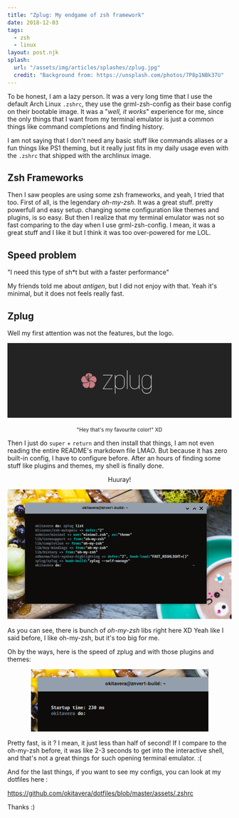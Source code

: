 ```yaml
---
title: "Zplug: My endgame of zsh framework"
date: 2018-12-03
tags:
  - zsh
  - linux
layout: post.njk
splash:
  url: "/assets/img/articles/splashes/zplug.jpg"
  credit: "Background from: https://unsplash.com/photos/7P8p1NBk37U"
---
```


To be honest, I am a lazy person. It was a very long time that I use the default Arch Linux `.zshrc`, they use the grml-zsh-config as their base config on their bootable image.
It was a "_well, it works_" experience for me, since the only things that I want from my terminal emulator is just a common things like command completions and finding history.

I am not saying that I don't need any basic stuff like commands aliases or a fun things like PS1 theming, but it really just fits in my daily usage even with the `.zshrc` that shipped with the archlinux image.

## Zsh Frameworks

Then I saw peoples are using some zsh frameworks, and yeah, I tried that too.
First of all, is the legendary _oh-my-zsh_. It was a great stuff. pretty powerfull and easy setup. changing some configuration like themes and plugins, is so easy.
But then I realize that my terminal emulator was not so fast comparing to the day when I use grml-zsh-config.
I mean, it was a great stuff and I like it but I think it was too over-powered for me LOL.

## Speed problem

"I need this type of sh\*t but with a faster performance"

My friends told me about _antigen_, but I did not enjoy with that.
Yeah it's minimal, but it does not feels really fast.

## Zplug

Well my first attention was not the features, but the logo.

![zplug logo](https://raw.githubusercontent.com/b4b4r07/screenshots/master/zplug/logo.png)

<center><small>"Hey that's my favourite color!" XD</small></center>

Then I just do `super` + `return` and then install that things, I am not even reading the entire README's markdown file LMAO.
But because it has zero built-in config, I have to configure before.
After an hours of finding some stuff like plugins and themes, my shell is finally done.

<center>Huuray!</center>

<center>

![zplug on my terminal emulator](/assets/img/articles/zplug-on-terminal-emulator.png)

</center>

As you can see, there is bunch of _oh-my-zsh_ libs right here XD
Yeah like I said before, I like oh-my-zsh, but it's too big for me.

Oh by the ways, here is the speed of zplug and with those plugins and themes:

<center>

![zplug on my terminal emulator - speed](/assets/img/articles/zplug-on-terminal-emulator-speed.png)

</center>

Pretty fast, is it ? I mean, it just less than half of second! If I compare to the oh-my-zsh before, it was like 2-3 seconds to get into the interactive shell, and that's not a great things for such opening terminal emulator. :(

And for the last things, if you want to see my configs, you can look at my dotfiles here :

https://github.com/okitavera/dotfiles/blob/master/assets/.zshrc

Thanks :)
